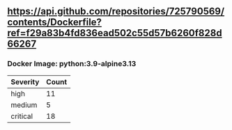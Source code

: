 ## https://api.github.com/repositories/725790569/contents/Dockerfile?ref=f29a83b4fd836ead502c55d57b6260f828d66267

### Docker Image: python:3.9-alpine3.13
| Severity | Count |
|----------|-------|
| high | 11 |
| medium | 5 |
| critical | 18 |